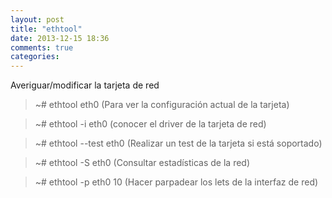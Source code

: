 ```yaml
---
layout: post
title: "ethtool"
date: 2013-12-15 18:36
comments: true
categories: 
---
```

Averiguar/modificar la tarjeta de red

>~# ethtool eth0  (Para ver la configuración actual de la tarjeta)

>~# ethtool -i eth0  (conocer el driver de la tarjeta de red)

>~# ethtool --test eth0 (Realizar un test de la tarjeta si está soportado)

>~# ethtool -S eth0 (Consultar estadísticas de la red)

>~# ethtool -p eth0 10 (Hacer parpadear los lets de la interfaz de red)

